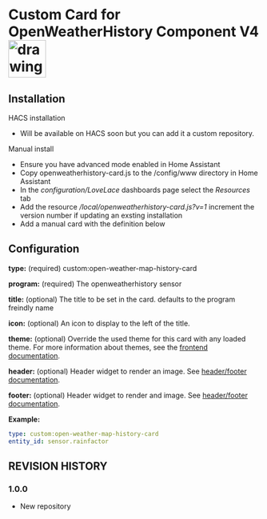 # Custom Card for OpenWeatherHistory Component V4 <img src="https://github.com/petergridge/irrigation_card/blob/main/icon.png" alt="drawing" width="75"/>

## Installation
HACS installation
* Will be available on HACS soon but you can add it a custom repository.

Manual install
* Ensure you have advanced mode enabled in Home Assistant
* Copy openweatherhistory-card.js to the /config/www directory in Home Assistant
* In the *configuration/LoveLace* dashboards page select the *Resources* tab
* Add the resource */local/openweatherhistory-card.js?v=1* increment the version number if updating an exsting installation
* Add a manual card with the definition below

## Configuration

**type:** (required) custom:open-weather-map-history-card

**program:** (required) The openweatherhistory sensor

**title:** (optional) The title to be set in the card. defaults to the program freindly name

**icon:** (optional) An icon to display to the left of the title.

**theme:** (optional) Override the used theme for this card with any loaded theme. For more information about themes, see the [frontend documentation](https://www.home-assistant.io/integrations/frontend/).

**header:** (optional) Header widget to render an image. See [header/footer documentation](https://www.home-assistant.io/lovelace/header-footer/).

**footer:** (optional) Header widget to render and image. See [header/footer documentation](https://www.home-assistant.io/lovelace/header-footer/).

**Example:**
```yaml
type: custom:open-weather-map-history-card
entity_id: sensor.rainfactor
```

## REVISION HISTORY

### 1.0.0
* New repository
